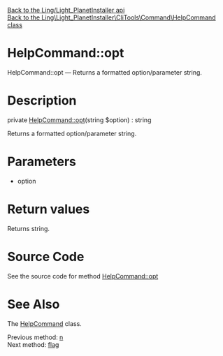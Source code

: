 [Back to the Ling/Light_PlanetInstaller api](https://github.com/lingtalfi/Light_PlanetInstaller/blob/master/doc/api/Ling/Light_PlanetInstaller.md)<br>
[Back to the Ling\Light_PlanetInstaller\CliTools\Command\HelpCommand class](https://github.com/lingtalfi/Light_PlanetInstaller/blob/master/doc/api/Ling/Light_PlanetInstaller/CliTools/Command/HelpCommand.md)


HelpCommand::opt
================



HelpCommand::opt — Returns a formatted option/parameter string.




Description
================


private [HelpCommand::opt](https://github.com/lingtalfi/Light_PlanetInstaller/blob/master/doc/api/Ling/Light_PlanetInstaller/CliTools/Command/HelpCommand/opt.md)(string $option) : string




Returns a formatted option/parameter string.




Parameters
================


- option

    


Return values
================

Returns string.








Source Code
===========
See the source code for method [HelpCommand::opt](https://github.com/lingtalfi/Light_PlanetInstaller/blob/master/CliTools/Command/HelpCommand.php#L115-L119)


See Also
================

The [HelpCommand](https://github.com/lingtalfi/Light_PlanetInstaller/blob/master/doc/api/Ling/Light_PlanetInstaller/CliTools/Command/HelpCommand.md) class.

Previous method: [n](https://github.com/lingtalfi/Light_PlanetInstaller/blob/master/doc/api/Ling/Light_PlanetInstaller/CliTools/Command/HelpCommand/n.md)<br>Next method: [flag](https://github.com/lingtalfi/Light_PlanetInstaller/blob/master/doc/api/Ling/Light_PlanetInstaller/CliTools/Command/HelpCommand/flag.md)<br>


